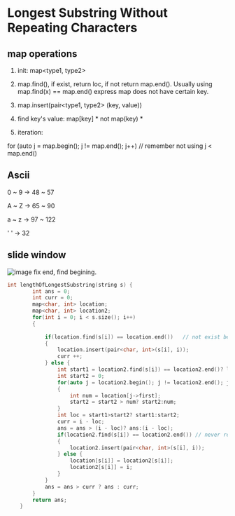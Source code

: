 Longest Substring Without Repeating Characters
====
map operations
--
1. init: map<type1, type2>

2. map.find(), if exist, return loc, if not return map.end().  Usually using map.find(x) == map.end() express map does not have certain key.

3. map.insert(pair<type1, type2> (key, value))  

4. find key's value: map[key] * not map(key) *

5. iteration: 

for (auto j = map.begin(); j != map.end(); j++)  // remember not using j < map.end()

Ascii
---
  0 ~ 9 -> 48 ~ 57

  A ~ Z ->   65 ~ 90

  a ~ z ->   97 ~ 122

  ' '  ->  32

slide window
---
![image](https://user-images.githubusercontent.com/57583420/148501579-ebbe2096-04d6-4df1-9638-b12dc7bfb25d.png)
fix end, find begining.
```cpp
int lengthOfLongestSubstring(string s) {
        int ans = 0;
        int curr = 0;
        map<char, int> location;
        map<char, int> location2;
        for(int i = 0; i < s.size(); i++)
        {
            
            if(location.find(s[i]) == location.end())   // not exist before
            {
                location.insert(pair<char, int>(s[i], i));
                curr ++;
            } else {
                int start1 = location2.find(s[i]) == location2.end()? location[s[i]] : location2[s[i]];
                int start2 = 0;
                for(auto j = location2.begin(); j != location2.end(); j++)
                {
                    int num = location[j->first];
                    start2 = start2 > num? start2:num;
                }
                int loc = start1>start2? start1:start2;
                curr = i - loc;
                ans = ans > (i - loc)? ans:(i - loc);
                if(location2.find(s[i]) == location2.end()) // never repeat
                {
                    location2.insert(pair<char, int>(s[i], i));
                } else {
                    location[s[i]] = location2[s[i]];
                    location2[s[i]] = i;
                }
            }
            ans = ans > curr ? ans : curr;
        }
        return ans;
    }
```
